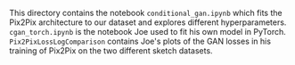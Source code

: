 This directory contains the notebook `conditional_gan.ipynb` which fits the Pix2Pix architecture to our dataset and explores different hyperparameters.  
`cgan_torch.ipynb` is the notebook Joe used to fit his own model in PyTorch. 
`Pix2PixLossLogComparison` contains Joe's plots of the GAN losses in his training of Pix2Pix on the two different sketch datasets.
